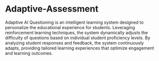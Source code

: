 # Adaptive-Assessment

Adaptive AI Questioning is an intelligent learning system designed to personalize the educational experience for students. Leveraging reinforcement learning techniques, the system dynamically adjusts the difficulty of questions based on individual student proficiency levels. By analyzing student responses and feedback, the system continuously adapts, providing tailored learning experiences that optimize engagement and learning outcomes.


